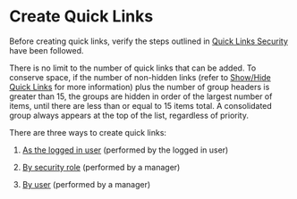 # Create Quick Links

Before creating quick links, verify the steps outlined in [Quick Links
Security](Quick_Links_Security.htm) have been followed.

There is no limit to the number of quick links that can be added. To
conserve space, if the number of non-hidden links (refer to [Show/Hide
Quick Links](Show_Hide_Quick_Links.htm) for more information) plus the
number of group headers is greater than 15, the groups are hidden in
order of the largest number of items, until there are less than or equal
to 15 items total. A consolidated group always appears at the top of the
list, regardless of priority.

There are three ways to create quick links:

1.  [As the logged in
    user](Create_a_Quick_Link_as_the_Logged_In_User.htm) (performed by
    the logged in user)

2.  [By security role](Create_Quick_Links_by_Role.htm) (performed by a
    manager)

3.  [By user](Create_Quick_Links_by_User.htm) (performed by a manager)
